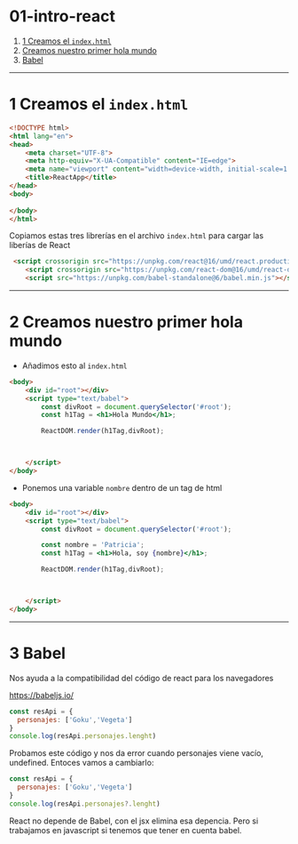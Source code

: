 # 01-intro-react


1. [1 Creamos el `index.html`](#schema1)
1. [Creamos nuestro primer hola mundo](#schema2)
1. [Babel](#schema3)


<hr>

<a name="schema1"></a>

# 1 Creamos el `index.html`
~~~html
<!DOCTYPE html>
<html lang="en">
<head>
    <meta charset="UTF-8">
    <meta http-equiv="X-UA-Compatible" content="IE=edge">
    <meta name="viewport" content="width=device-width, initial-scale=1.0">
    <title>ReactApp</title>
</head>
<body>
    
</body>
</html>
~~~

Copiamos estas tres librerías en el archivo `index.html`
para cargar las liberías de React
~~~html
 <script crossorigin src="https://unpkg.com/react@16/umd/react.production.min.js"></script>
    <script crossorigin src="https://unpkg.com/react-dom@16/umd/react-dom.production.min.js"></script>
    <script src="https://unpkg.com/babel-standalone@6/babel.min.js"></script>
~~~

<hr>

<a name="schema2"></a>

# 2 Creamos nuestro primer hola mundo
- Añadimos esto al `index.html`
~~~html
<body>
    <div id="root"></div>
    <script type="text/babel">
        const divRoot = document.querySelector('#root');
        const h1Tag = <h1>Hola Mundo</h1>;

        ReactDOM.render(h1Tag,divRoot);



    </script>
</body>
~~~
- Ponemos una variable `nombre` dentro de un tag de html
~~~html
<body>
    <div id="root"></div>
    <script type="text/babel">
        const divRoot = document.querySelector('#root');

        const nombre = 'Patricia';
        const h1Tag = <h1>Hola, soy {nombre}</h1>;

        ReactDOM.render(h1Tag,divRoot);



    </script>
</body>
~~~

<hr>

<a name="schema31"></a>

# 3 Babel
Nos ayuda a la compatibilidad del código de react para los navegadores

https://babeljs.io/
~~~js
const resApi = {
  personajes: ['Goku','Vegeta']
}
console.log(resApi.personajes.lenght)
~~~

Probamos este código y nos da error cuando personajes viene vacío, undefined.
Entoces vamos a cambiarlo:
~~~js
const resApi = {
  personajes: ['Goku','Vegeta']
}
console.log(resApi.personajes?.lenght)
~~~
React no depende de Babel, con el jsx elimina esa depencia. Pero si trabajamos en javascript si tenemos que tener en cuenta babel.
